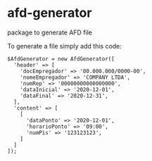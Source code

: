 # afd-generator
package to generate AFD file

To generate a file simply add this code:

```
$AfdGenerator = new AfdGenerator([
  'header' => [
    'docEmpregador' => '00.000.000/0000-00',
    'nomeEmpregador' => 'COMPANY LTDA',
    'numRep' => '00000000000000000',
    'dataInicial' => '2020-12-01',
    'dataFinal' => '2020-12-31',
  ],
  'content' => [
    [
      'dataPonto' => '2020-12-01',
      'horarioPonto' => '09:00',
      'numPis' => '123123123',
    ]
  ]
]);
```
